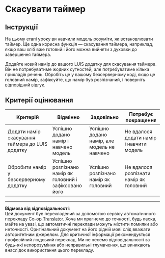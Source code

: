<!--
CO_OP_TRANSLATOR_METADATA:
{
  "original_hash": "5a7262a0c48dfacdfe1ff91b20bf16fd",
  "translation_date": "2025-08-28T16:16:38+00:00",
  "source_file": "6-consumer/lessons/2-language-understanding/assignment.md",
  "language_code": "uk"
}
-->
# Скасувати таймер

## Інструкції

На цьому етапі уроку ви навчили модель розуміти, як встановлювати таймер. Ще одна корисна функція — скасування таймера, наприклад, якщо ваш хліб вже готовий і його можна вийняти з духовки до завершення таймера.

Додайте новий намір до вашого LUIS додатку для скасування таймера. Він не потребуватиме жодних сутностей, але потребуватиме кілька прикладів речень. Обробіть це у вашому безсерверному коді, якщо це головний намір, зафіксуйте, що намір був розпізнаний, і поверніть відповідний відгук.

## Критерії оцінювання

| Критерій | Відмінно | Задовільно | Потребує покращення |
| -------- | -------- | ---------- | ------------------- |
| Додати намір скасування таймера до LUIS додатку | Успішно додано намір і навчено модель | Успішно додано намір, але модель не навчено | Не вдалося додати намір і навчити модель |
| Обробити намір у безсерверному додатку | Успішно розпізнано намір як головний і зафіксовано його | Успішно розпізнано намір як головний | Не вдалося розпізнати намір як головний |

---

**Відмова від відповідальності**:  
Цей документ був перекладений за допомогою сервісу автоматичного перекладу [Co-op Translator](https://github.com/Azure/co-op-translator). Хоча ми прагнемо до точності, будь ласка, майте на увазі, що автоматичні переклади можуть містити помилки або неточності. Оригінальний документ на його рідній мові слід вважати авторитетним джерелом. Для критичної інформації рекомендується професійний людський переклад. Ми не несемо відповідальності за будь-які непорозуміння або неправильні тлумачення, що виникають внаслідок використання цього перекладу.